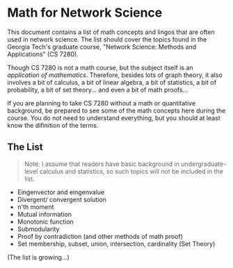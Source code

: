 # Math for Network Science

This document contains a list of math concepts and lingos that are often used in network science. The list should cover the topics found in the Georgia Tech's graduate course, "Network Science: Methods and Applications" (CS 7280). 

Though CS 7280 is not a math course, but the subject itself is an *application of mathematics*. Therefore, besides lots of graph theory, it also involves a bit of calculus, a bit of linear algebra, a bit of statistics, a bit of probability, a bit of set theory... and even a bit of math proofs...

If you are planning to take CS 7280 without a math or quantitative background, be prepared to see some of the math concepts here during the course. You do not need to understand everything, but you should at least know the difinition of the terms.

## The List

> Note: I assume that readers have basic background in undergraduate-level calculus and statistics, so such topics will not be included in the list.

- Eingenvector and eingenvalue
- Divergent/ convergent solution
- n'th moment
- Mutual information
- Monotonic function
- Submodularity
- Proof by contradiction (and other methods of math proof)
- Set membership, subset, union, intersection, cardinality (Set Theory)

(The list is growing...)
